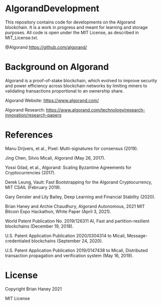 # AlgorandDevelopment
This repository contains code for developments on the Algorand blockchain. It is a work in progress and meant for learning and storage purposes. All code is open under the MIT License, as described in MIT_License.txt.

@Algorand https://github.com/algorand/

# Background on Algorand

Algorand is a proof-of-stake blockchain, which evolved to improve security and power
efficiency across blockchain networks by limiting miners to validating transactions proportional to an
ownership share. 

Algorand Website: https://www.algorand.com/

Algorand Research: https://www.algorand.com/technology/research-innovation/research-papers

# References
Manu Drijvers, et al., Pixel: Multi-signatures for consensus (2019).

Jing Chen, Silvio Micali, Algorand (May 26, 2017).

Yossi Gilad, et al., Algorand: Scaling Byzantine Agreements for Cryptocurrencies (2017).

Derek Leung, Vault: Fast Bootstrapping for the Algorand Cryptocurrency, MIT CSAIL (February 2019).

Gary Gensler and Lily Bailey, Deep Learning and Financial Stability (2020).

Brian Haney and Archie Chaudhury, Algorand Autonomous, 2021 MIT Bitcoin Expo Hackathon, White Paper (April 3, 2021).

World Patent Publication No. 2019/126311 AI, Fast and partition-resilient blockchains (December 19, 2018).

U.S. Patent Application Publication 2020/0304314 to Micali, Message-credentialed blockchains (September 24, 2020).

U.S. Patent Application Publication 2019/0147438 to Micali, Distributed transaction propagation and verification system (May 16, 2019).

# License
Copyright Brian Haney 2021

MIT License
